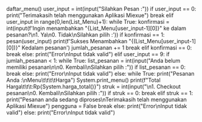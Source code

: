 daftar_menu()
    user_input = int(input("Silahkan Pesan :"))
    if user_input == 0:
        print("Terimakasih telah menggunakan Aplikasi Miexue")
        break
    elif  user_input in range(0,len(List_Menu)+1):
        while True:
            konfirmasi = int(input(f'Ingin menambahkan "{List_Menu[user_input-1][0]}" ke dalam pesanan?\n1. Ya\n0. Tidak\nSilahkan pilih :'))
            if konfirmasi == 1:
                pesan(user_input)
                print(f'Sukses Menambahkan "{(List_Menu[user_input-1][0])}" Kedalam pesanan')
                jumlah_pesanan += 1
                break
            elif konfirmasi == 0:
                break
            else:
                print("Error\nInput tidak valid")
    elif user_input == 9:
        if jumlah_pesanan < 1:
            while True:
                list_pesanan = int(input("Anda belum memiliki pesanan\n\n0. Kembali\nSilahkan pilih :"))
                if list_pesanan == 0:
                    break
                else:
                    print("Error\nInput tidak valid")
        else:
            while True:
                print("Pesanan Anda :\nMenu\t\t\t\tHarga")
                System.print_menu()
                print(f"Total Harga\t\t\t:Rp{System.harga_total()}")
                struk = int(input("\n1. Checkout pesanan\n0. Kembali\nSilahkan pilih :"))
                if struk == 0:
                    break
                elif struk == 1:
                    print("Pesanan anda sedang diproses\nTerimakasih telah menggunakan Aplikasi Miexue")
                    pengguna = False
                    break
                else:
                    print("Error\nInput tidak valid")
    else:
        print("Error\nInput tidak valid")
